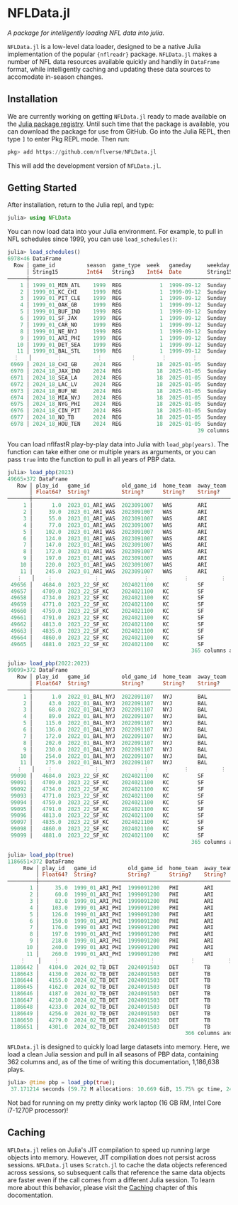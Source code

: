# NFLData.jl

*A package for intelligently loading NFL data into julia.*

`NFLData.jl` is a low-level data loader, designed to be a native Julia implementation of the popular `{nflreadr}` package. `NFLData.jl` makes a number of NFL data resources available quickly and handily in `DataFrame` format, while intelligently caching and updating these data sources to accomodate in-season changes.

## Installation

We are currently working on getting `NFLData.jl` ready to made available on the [Julia package registry](https://github.com/JuliaRegistries/General). Until such time that the package is available, you can download the package for use from GitHub. Go into the Julia REPL, then type `]` to enter Pkg REPL mode. Then run:

```julia
pkg> add https://github.com/nflverse/NFLData.jl
```

This will add the development version of `NFLData.jl`.

## Getting Started

After installation, return to the Julia repl, and type:

```julia
julia> using NFLData
```

You can now load data into your Julia environment. For example, to pull in NFL schedules since 1999, you can use `load_schedules()`:

```julia
julia> load_schedules()
6978×46 DataFrame
  Row │ game_id          season  game_type  week   gameday     weekday   gametime  away_te ⋯
      │ String15         Int64   String3    Int64  Date        String15  Time      String3 ⋯
──────┼─────────────────────────────────────────────────────────────────────────────────────
    1 │ 1999_01_MIN_ATL    1999  REG            1  1999-09-12  Sunday    missing   MIN     ⋯
    2 │ 1999_01_KC_CHI     1999  REG            1  1999-09-12  Sunday    missing   KC
    3 │ 1999_01_PIT_CLE    1999  REG            1  1999-09-12  Sunday    missing   PIT
    4 │ 1999_01_OAK_GB     1999  REG            1  1999-09-12  Sunday    missing   OAK
    5 │ 1999_01_BUF_IND    1999  REG            1  1999-09-12  Sunday    missing   BUF     ⋯
    6 │ 1999_01_SF_JAX     1999  REG            1  1999-09-12  Sunday    missing   SF
    7 │ 1999_01_CAR_NO     1999  REG            1  1999-09-12  Sunday    missing   CAR
    8 │ 1999_01_NE_NYJ     1999  REG            1  1999-09-12  Sunday    missing   NE
    9 │ 1999_01_ARI_PHI    1999  REG            1  1999-09-12  Sunday    missing   ARI     ⋯
   10 │ 1999_01_DET_SEA    1999  REG            1  1999-09-12  Sunday    missing   DET
   11 │ 1999_01_BAL_STL    1999  REG            1  1999-09-12  Sunday    missing   BAL
  ⋮   │        ⋮           ⋮         ⋮        ⋮        ⋮          ⋮         ⋮          ⋮   ⋱
 6969 │ 2024_18_CHI_GB     2024  REG           18  2025-01-05  Sunday    13:00:00  CHI
 6970 │ 2024_18_JAX_IND    2024  REG           18  2025-01-05  Sunday    13:00:00  JAX     ⋯
 6971 │ 2024_18_SEA_LA     2024  REG           18  2025-01-05  Sunday    13:00:00  SEA
 6972 │ 2024_18_LAC_LV     2024  REG           18  2025-01-05  Sunday    13:00:00  LAC
 6973 │ 2024_18_BUF_NE     2024  REG           18  2025-01-05  Sunday    13:00:00  BUF
 6974 │ 2024_18_MIA_NYJ    2024  REG           18  2025-01-05  Sunday    13:00:00  MIA     ⋯
 6975 │ 2024_18_NYG_PHI    2024  REG           18  2025-01-05  Sunday    13:00:00  NYG
 6976 │ 2024_18_CIN_PIT    2024  REG           18  2025-01-05  Sunday    13:00:00  CIN
 6977 │ 2024_18_NO_TB      2024  REG           18  2025-01-05  Sunday    13:00:00  NO
 6978 │ 2024_18_HOU_TEN    2024  REG           18  2025-01-05  Sunday    13:00:00  HOU     ⋯
                                                            39 columns and 6957 rows omitted
```

You can load nflfastR play-by-play data into Julia with `load_pbp(years)`. The function can take either one or multiple years as arguments, or you can pass `true` into the function to pull in all years of PBP data.

```julia
julia> load_pbp(2023)
49665×372 DataFrame
   Row │ play_id   game_id          old_game_id  home_team  away_team  season_type  week   ⋯
       │ Float64?  String?          String?      String?    String?    String?      Int32? ⋯
───────┼────────────────────────────────────────────────────────────────────────────────────
     1 │      1.0  2023_01_ARI_WAS  2023091007   WAS        ARI        REG               1 ⋯
     2 │     39.0  2023_01_ARI_WAS  2023091007   WAS        ARI        REG               1
     3 │     55.0  2023_01_ARI_WAS  2023091007   WAS        ARI        REG               1
     4 │     77.0  2023_01_ARI_WAS  2023091007   WAS        ARI        REG               1
     5 │    102.0  2023_01_ARI_WAS  2023091007   WAS        ARI        REG               1 ⋯
     6 │    124.0  2023_01_ARI_WAS  2023091007   WAS        ARI        REG               1
     7 │    147.0  2023_01_ARI_WAS  2023091007   WAS        ARI        REG               1
     8 │    172.0  2023_01_ARI_WAS  2023091007   WAS        ARI        REG               1
     9 │    197.0  2023_01_ARI_WAS  2023091007   WAS        ARI        REG               1 ⋯
    10 │    220.0  2023_01_ARI_WAS  2023091007   WAS        ARI        REG               1
    11 │    245.0  2023_01_ARI_WAS  2023091007   WAS        ARI        REG               1
   ⋮   │    ⋮             ⋮              ⋮           ⋮          ⋮           ⋮         ⋮    ⋱
 49656 │   4684.0  2023_22_SF_KC    2024021100   KC         SF         POST             22
 49657 │   4709.0  2023_22_SF_KC    2024021100   KC         SF         POST             22 ⋯
 49658 │   4734.0  2023_22_SF_KC    2024021100   KC         SF         POST             22
 49659 │   4771.0  2023_22_SF_KC    2024021100   KC         SF         POST             22
 49660 │   4759.0  2023_22_SF_KC    2024021100   KC         SF         POST             22
 49661 │   4791.0  2023_22_SF_KC    2024021100   KC         SF         POST             22 ⋯
 49662 │   4813.0  2023_22_SF_KC    2024021100   KC         SF         POST             22
 49663 │   4835.0  2023_22_SF_KC    2024021100   KC         SF         POST             22
 49664 │   4860.0  2023_22_SF_KC    2024021100   KC         SF         POST             22
 49665 │   4881.0  2023_22_SF_KC    2024021100   KC         SF         POST             22 ⋯
                                                          365 columns and 49644 rows omitted

julia> load_pbp(2022:2023)
99099×372 DataFrame
   Row │ play_id   game_id          old_game_id  home_team  away_team  season_type  week   ⋯
       │ Float64?  String?          String?      String?    String?    String?      Int32? ⋯
───────┼────────────────────────────────────────────────────────────────────────────────────
     1 │      1.0  2022_01_BAL_NYJ  2022091107   NYJ        BAL        REG               1 ⋯
     2 │     43.0  2022_01_BAL_NYJ  2022091107   NYJ        BAL        REG               1
     3 │     68.0  2022_01_BAL_NYJ  2022091107   NYJ        BAL        REG               1
     4 │     89.0  2022_01_BAL_NYJ  2022091107   NYJ        BAL        REG               1
     5 │    115.0  2022_01_BAL_NYJ  2022091107   NYJ        BAL        REG               1 ⋯
     6 │    136.0  2022_01_BAL_NYJ  2022091107   NYJ        BAL        REG               1
     7 │    172.0  2022_01_BAL_NYJ  2022091107   NYJ        BAL        REG               1
     8 │    202.0  2022_01_BAL_NYJ  2022091107   NYJ        BAL        REG               1
     9 │    230.0  2022_01_BAL_NYJ  2022091107   NYJ        BAL        REG               1 ⋯
    10 │    254.0  2022_01_BAL_NYJ  2022091107   NYJ        BAL        REG               1
    11 │    275.0  2022_01_BAL_NYJ  2022091107   NYJ        BAL        REG               1
   ⋮   │    ⋮             ⋮              ⋮           ⋮          ⋮           ⋮         ⋮    ⋱
 99090 │   4684.0  2023_22_SF_KC    2024021100   KC         SF         POST             22
 99091 │   4709.0  2023_22_SF_KC    2024021100   KC         SF         POST             22 ⋯
 99092 │   4734.0  2023_22_SF_KC    2024021100   KC         SF         POST             22
 99093 │   4771.0  2023_22_SF_KC    2024021100   KC         SF         POST             22
 99094 │   4759.0  2023_22_SF_KC    2024021100   KC         SF         POST             22
 99095 │   4791.0  2023_22_SF_KC    2024021100   KC         SF         POST             22 ⋯
 99096 │   4813.0  2023_22_SF_KC    2024021100   KC         SF         POST             22
 99097 │   4835.0  2023_22_SF_KC    2024021100   KC         SF         POST             22
 99098 │   4860.0  2023_22_SF_KC    2024021100   KC         SF         POST             22
 99099 │   4881.0  2023_22_SF_KC    2024021100   KC         SF         POST             22 ⋯
                                                          365 columns and 99078 rows omitted

julia> load_pbp(true)
1186651×372 DataFrame
     Row │ play_id   game_id          old_game_id  home_team  away_team  season_type  week ⋯
         │ Float64?  String?          String?      String?    String?    String?      Int3 ⋯
─────────┼──────────────────────────────────────────────────────────────────────────────────
       1 │     35.0  1999_01_ARI_PHI  1999091200   PHI        ARI        REG               ⋯
       2 │     60.0  1999_01_ARI_PHI  1999091200   PHI        ARI        REG
       3 │     82.0  1999_01_ARI_PHI  1999091200   PHI        ARI        REG
       4 │    103.0  1999_01_ARI_PHI  1999091200   PHI        ARI        REG
       5 │    126.0  1999_01_ARI_PHI  1999091200   PHI        ARI        REG               ⋯
       6 │    150.0  1999_01_ARI_PHI  1999091200   PHI        ARI        REG
       7 │    176.0  1999_01_ARI_PHI  1999091200   PHI        ARI        REG
       8 │    197.0  1999_01_ARI_PHI  1999091200   PHI        ARI        REG
       9 │    218.0  1999_01_ARI_PHI  1999091200   PHI        ARI        REG               ⋯
      10 │    240.0  1999_01_ARI_PHI  1999091200   PHI        ARI        REG
      11 │    260.0  1999_01_ARI_PHI  1999091200   PHI        ARI        REG
    ⋮    │    ⋮             ⋮              ⋮           ⋮          ⋮           ⋮         ⋮  ⋱
 1186642 │   4104.0  2024_02_TB_DET   2024091503   DET        TB         REG
 1186643 │   4130.0  2024_02_TB_DET   2024091503   DET        TB         REG               ⋯
 1186644 │   4155.0  2024_02_TB_DET   2024091503   DET        TB         REG
 1186645 │   4162.0  2024_02_TB_DET   2024091503   DET        TB         REG
 1186646 │   4187.0  2024_02_TB_DET   2024091503   DET        TB         REG
 1186647 │   4210.0  2024_02_TB_DET   2024091503   DET        TB         REG               ⋯
 1186648 │   4233.0  2024_02_TB_DET   2024091503   DET        TB         REG
 1186649 │   4256.0  2024_02_TB_DET   2024091503   DET        TB         REG
 1186650 │   4279.0  2024_02_TB_DET   2024091503   DET        TB         REG
 1186651 │   4301.0  2024_02_TB_DET   2024091503   DET        TB         REG               ⋯
                                                        366 columns and 1186630 rows omitted
```

 `NFLData.jl` is designed to quickly load large datasets into memory. Here, we load a clean Julia session and pull in all seasons of PBP data, containing 362 columns and, as of the time of writing this documentation, 1,186,638 plays.

```julia
julia> @time pbp = load_pbp(true);
 37.171214 seconds (59.72 M allocations: 10.669 GiB, 15.75% gc time, 24.79% compilation time: <1% of which was recompilation)

```

Not bad for running on my pretty dinky work laptop (16 GB RM, Intel Core i7-1270P processor)!

## Caching

`NFLData.jl` relies on Julia's JIT compilation to speed up running large objects into memory. However, JIT compiliation does not persist across sessions. `NFLData.jl` uses `Scratch.jl` to cache the data objects referenced across sessions, so subsequent calls that reference the same data objects are faster even if the call comes from a different Julia session. To learn more about this behavior, please visit the [Caching](caching.md) chapter of this docomentation.
